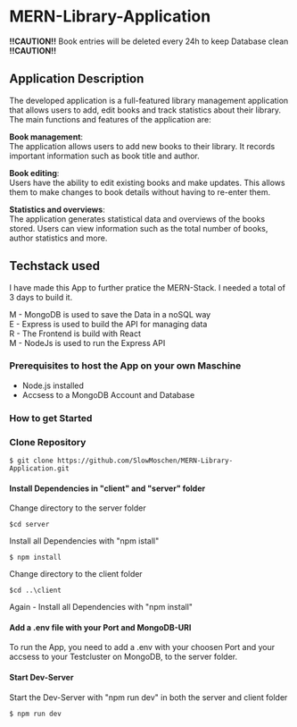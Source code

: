 # MERN-Library-Application

**!!CAUTION!!** Book entries will be deleted every 24h to keep Database clean **!!CAUTION!!**

## Application Description
The developed application is a full-featured library management application that allows users to add, edit books and track statistics about their library. The main functions and features of the application are:

**Book management**: <br/> The application allows users to add new books to their library. It records important information such as book title and author.

**Book editing**: <br/> Users have the ability to edit existing books and make updates. This allows them to make changes to book details without having to re-enter them.

**Statistics and overviews**: <br/> The application generates statistical data and overviews of the books stored. Users can view information such as the total number of books, author statistics and more.

## Techstack used

I have made this App to further pratice the MERN-Stack. I needed a total of 3 days to build it.

M - MongoDB is used to save the Data in a noSQL way <br/>
E - Express is used to build the API for managing data <br/>
R - The Frontend is build with React <br/>
M - NodeJs is used to run the Express API <br/>

### Prerequisites to host the App on your own Maschine

- Node.js installed
- Accsess to a MongoDB Account and Database

### How to get Started

### Clone Repository
```
$ git clone https://github.com/SlowMoschen/MERN-Library-Application.git
```

#### Install Dependencies in "client" and "server" folder

Change directory to the server folder

```
$cd server
```

Install all Dependencies with "npm istall"
```
$ npm install
```

Change directory to the client folder

```
$cd ..\client
```

Again - Install all Dependencies with "npm install"

#### Add a .env file with your Port and MongoDB-URI

To run the App, you need to add a .env with your choosen Port and your accsess to your Testcluster on MongoDB, to the server folder.

#### Start Dev-Server

Start the Dev-Server with "npm run dev" in both the server and client folder
```
$ npm run dev
```
